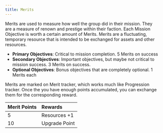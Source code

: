 ```yaml
---
title: Merits
---
```

Merits are used to measure how well the group did in their mission. They are a measure of renown and prestige within their faction. Each Mission Objective is worth a certain amount of Merits. Merits are a fluctuating, temporary resource that is intended to be exchanged for assets and other resources.

- **Primary Objectives**: Critical to mission completion. 5 Merits on success
- **Secondary Objectives**: Important objectives, but maybe not critical to mission success. 3 Merits on success.
- **Optional Objectives**: Bonus objectives that are completely optional. 1 Merits each

Merits are marked on Merit tracker, which works much like Progression tracker. Once the you have enough points accumulated, you can exchange them for the corresponding reward.

| Merit Points | Rewards       |
| :----------- | :------------ |
| 5            | Resources +1  |
| 10           | Upgrade Point |
